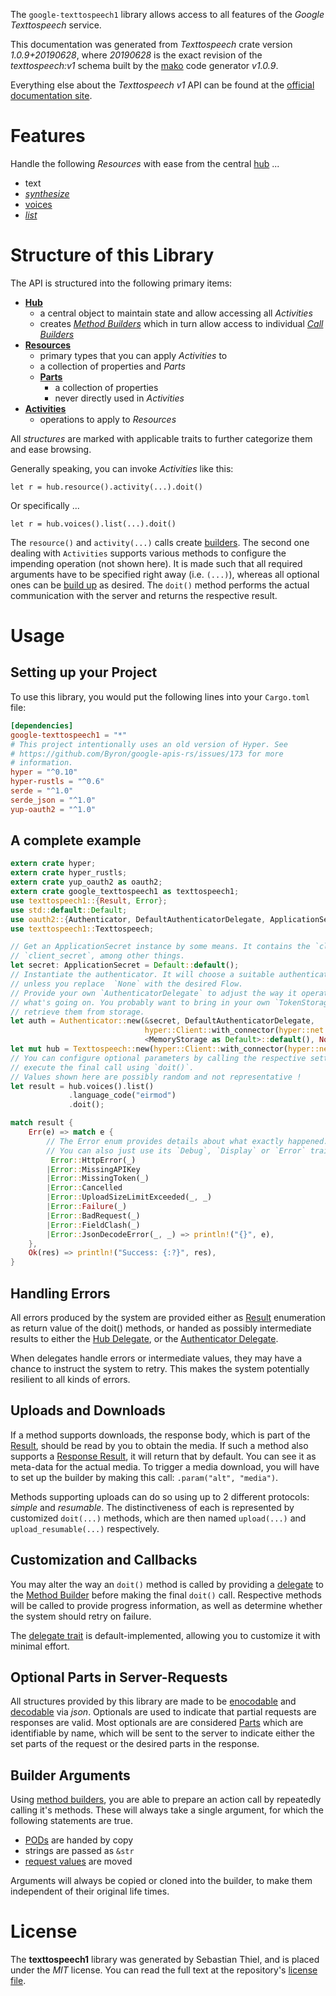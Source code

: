 <!---
DO NOT EDIT !
This file was generated automatically from 'src/mako/api/README.md.mako'
DO NOT EDIT !
-->
The `google-texttospeech1` library allows access to all features of the *Google Texttospeech* service.

This documentation was generated from *Texttospeech* crate version *1.0.9+20190628*, where *20190628* is the exact revision of the *texttospeech:v1* schema built by the [mako](http://www.makotemplates.org/) code generator *v1.0.9*.

Everything else about the *Texttospeech* *v1* API can be found at the
[official documentation site](https://cloud.google.com/text-to-speech/).
# Features

Handle the following *Resources* with ease from the central [hub](https://docs.rs/google-texttospeech1/1.0.9+20190628/google_texttospeech1/struct.Texttospeech.html) ... 

* text
 * [*synthesize*](https://docs.rs/google-texttospeech1/1.0.9+20190628/google_texttospeech1/struct.TextSynthesizeCall.html)
* [voices](https://docs.rs/google-texttospeech1/1.0.9+20190628/google_texttospeech1/struct.Voice.html)
 * [*list*](https://docs.rs/google-texttospeech1/1.0.9+20190628/google_texttospeech1/struct.VoiceListCall.html)




# Structure of this Library

The API is structured into the following primary items:

* **[Hub](https://docs.rs/google-texttospeech1/1.0.9+20190628/google_texttospeech1/struct.Texttospeech.html)**
    * a central object to maintain state and allow accessing all *Activities*
    * creates [*Method Builders*](https://docs.rs/google-texttospeech1/1.0.9+20190628/google_texttospeech1/trait.MethodsBuilder.html) which in turn
      allow access to individual [*Call Builders*](https://docs.rs/google-texttospeech1/1.0.9+20190628/google_texttospeech1/trait.CallBuilder.html)
* **[Resources](https://docs.rs/google-texttospeech1/1.0.9+20190628/google_texttospeech1/trait.Resource.html)**
    * primary types that you can apply *Activities* to
    * a collection of properties and *Parts*
    * **[Parts](https://docs.rs/google-texttospeech1/1.0.9+20190628/google_texttospeech1/trait.Part.html)**
        * a collection of properties
        * never directly used in *Activities*
* **[Activities](https://docs.rs/google-texttospeech1/1.0.9+20190628/google_texttospeech1/trait.CallBuilder.html)**
    * operations to apply to *Resources*

All *structures* are marked with applicable traits to further categorize them and ease browsing.

Generally speaking, you can invoke *Activities* like this:

```Rust,ignore
let r = hub.resource().activity(...).doit()
```

Or specifically ...

```ignore
let r = hub.voices().list(...).doit()
```

The `resource()` and `activity(...)` calls create [builders][builder-pattern]. The second one dealing with `Activities` 
supports various methods to configure the impending operation (not shown here). It is made such that all required arguments have to be 
specified right away (i.e. `(...)`), whereas all optional ones can be [build up][builder-pattern] as desired.
The `doit()` method performs the actual communication with the server and returns the respective result.

# Usage

## Setting up your Project

To use this library, you would put the following lines into your `Cargo.toml` file:

```toml
[dependencies]
google-texttospeech1 = "*"
# This project intentionally uses an old version of Hyper. See
# https://github.com/Byron/google-apis-rs/issues/173 for more
# information.
hyper = "^0.10"
hyper-rustls = "^0.6"
serde = "^1.0"
serde_json = "^1.0"
yup-oauth2 = "^1.0"
```

## A complete example

```Rust
extern crate hyper;
extern crate hyper_rustls;
extern crate yup_oauth2 as oauth2;
extern crate google_texttospeech1 as texttospeech1;
use texttospeech1::{Result, Error};
use std::default::Default;
use oauth2::{Authenticator, DefaultAuthenticatorDelegate, ApplicationSecret, MemoryStorage};
use texttospeech1::Texttospeech;

// Get an ApplicationSecret instance by some means. It contains the `client_id` and 
// `client_secret`, among other things.
let secret: ApplicationSecret = Default::default();
// Instantiate the authenticator. It will choose a suitable authentication flow for you, 
// unless you replace  `None` with the desired Flow.
// Provide your own `AuthenticatorDelegate` to adjust the way it operates and get feedback about 
// what's going on. You probably want to bring in your own `TokenStorage` to persist tokens and
// retrieve them from storage.
let auth = Authenticator::new(&secret, DefaultAuthenticatorDelegate,
                              hyper::Client::with_connector(hyper::net::HttpsConnector::new(hyper_rustls::TlsClient::new())),
                              <MemoryStorage as Default>::default(), None);
let mut hub = Texttospeech::new(hyper::Client::with_connector(hyper::net::HttpsConnector::new(hyper_rustls::TlsClient::new())), auth);
// You can configure optional parameters by calling the respective setters at will, and
// execute the final call using `doit()`.
// Values shown here are possibly random and not representative !
let result = hub.voices().list()
             .language_code("eirmod")
             .doit();

match result {
    Err(e) => match e {
        // The Error enum provides details about what exactly happened.
        // You can also just use its `Debug`, `Display` or `Error` traits
         Error::HttpError(_)
        |Error::MissingAPIKey
        |Error::MissingToken(_)
        |Error::Cancelled
        |Error::UploadSizeLimitExceeded(_, _)
        |Error::Failure(_)
        |Error::BadRequest(_)
        |Error::FieldClash(_)
        |Error::JsonDecodeError(_, _) => println!("{}", e),
    },
    Ok(res) => println!("Success: {:?}", res),
}

```
## Handling Errors

All errors produced by the system are provided either as [Result](https://docs.rs/google-texttospeech1/1.0.9+20190628/google_texttospeech1/enum.Result.html) enumeration as return value of 
the doit() methods, or handed as possibly intermediate results to either the 
[Hub Delegate](https://docs.rs/google-texttospeech1/1.0.9+20190628/google_texttospeech1/trait.Delegate.html), or the [Authenticator Delegate](https://docs.rs/yup-oauth2/*/yup_oauth2/trait.AuthenticatorDelegate.html).

When delegates handle errors or intermediate values, they may have a chance to instruct the system to retry. This 
makes the system potentially resilient to all kinds of errors.

## Uploads and Downloads
If a method supports downloads, the response body, which is part of the [Result](https://docs.rs/google-texttospeech1/1.0.9+20190628/google_texttospeech1/enum.Result.html), should be
read by you to obtain the media.
If such a method also supports a [Response Result](https://docs.rs/google-texttospeech1/1.0.9+20190628/google_texttospeech1/trait.ResponseResult.html), it will return that by default.
You can see it as meta-data for the actual media. To trigger a media download, you will have to set up the builder by making
this call: `.param("alt", "media")`.

Methods supporting uploads can do so using up to 2 different protocols: 
*simple* and *resumable*. The distinctiveness of each is represented by customized 
`doit(...)` methods, which are then named `upload(...)` and `upload_resumable(...)` respectively.

## Customization and Callbacks

You may alter the way an `doit()` method is called by providing a [delegate](https://docs.rs/google-texttospeech1/1.0.9+20190628/google_texttospeech1/trait.Delegate.html) to the 
[Method Builder](https://docs.rs/google-texttospeech1/1.0.9+20190628/google_texttospeech1/trait.CallBuilder.html) before making the final `doit()` call. 
Respective methods will be called to provide progress information, as well as determine whether the system should 
retry on failure.

The [delegate trait](https://docs.rs/google-texttospeech1/1.0.9+20190628/google_texttospeech1/trait.Delegate.html) is default-implemented, allowing you to customize it with minimal effort.

## Optional Parts in Server-Requests

All structures provided by this library are made to be [enocodable](https://docs.rs/google-texttospeech1/1.0.9+20190628/google_texttospeech1/trait.RequestValue.html) and 
[decodable](https://docs.rs/google-texttospeech1/1.0.9+20190628/google_texttospeech1/trait.ResponseResult.html) via *json*. Optionals are used to indicate that partial requests are responses 
are valid.
Most optionals are are considered [Parts](https://docs.rs/google-texttospeech1/1.0.9+20190628/google_texttospeech1/trait.Part.html) which are identifiable by name, which will be sent to 
the server to indicate either the set parts of the request or the desired parts in the response.

## Builder Arguments

Using [method builders](https://docs.rs/google-texttospeech1/1.0.9+20190628/google_texttospeech1/trait.CallBuilder.html), you are able to prepare an action call by repeatedly calling it's methods.
These will always take a single argument, for which the following statements are true.

* [PODs][wiki-pod] are handed by copy
* strings are passed as `&str`
* [request values](https://docs.rs/google-texttospeech1/1.0.9+20190628/google_texttospeech1/trait.RequestValue.html) are moved

Arguments will always be copied or cloned into the builder, to make them independent of their original life times.

[wiki-pod]: http://en.wikipedia.org/wiki/Plain_old_data_structure
[builder-pattern]: http://en.wikipedia.org/wiki/Builder_pattern
[google-go-api]: https://github.com/google/google-api-go-client

# License
The **texttospeech1** library was generated by Sebastian Thiel, and is placed 
under the *MIT* license.
You can read the full text at the repository's [license file][repo-license].

[repo-license]: https://github.com/Byron/google-apis-rsblob/master/LICENSE.md
